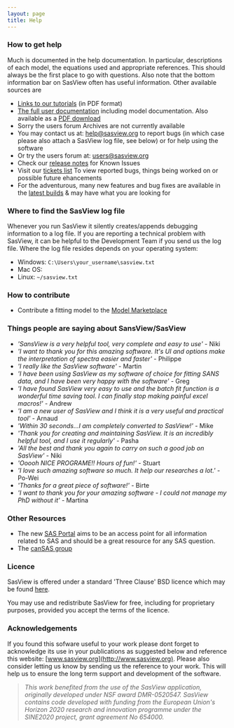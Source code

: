 ```yaml
---
layout: page
title: Help
---
```


### How to get help

Much is documented in the help documentation. In particular, descriptions of each model, the equations used and appropriate references. This should always be the first place to go with questions. Also note that the bottom information bar on SasView often has useful information. Other available sources are

*   [Links to our tutorials](/download/#tutorials) (in PDF format)
*   [The full user documentation](/docs/user/user.html) including model documentation. Also available as a [PDF download](/downloads/SasViewDocumentation.pdf)
*   Sorry the users forum Archives are not currently available
*   You may contact us at: [help@sasview.org](mailto:help@sasview.org) to report bugs (in which case please also attach a SasView log file, see below) or for help using the software
*   Or try the users forum at: [users@sasview.org](mailto:users@sasview.org)
*   Check our [release notes](http://www.sasview.org/docs/user/RELEASE.html) for Known Issues
*   Visit our [tickets list](http://trac.sasview.org/report/3/) To view reported bugs, things being worked on or possible future ehancements
*   For the adventurous, many new features and bug fixes are available in the [latest builds](https://jenkins.esss.dk/sasview/) & may have what you are looking for

### Where to find the SasView log file

Whenever you run SasView it silently creates/appends debugging information to a log file. If you are reporting a technical problem with SasView, it can be helpful to the Development Team if you send us the log file. Where the log file resides depends on your operating system:

*   Windows: `C:\Users\your_username\sasview.txt`
*   Mac OS:
*   Linux: `~/sasview.txt`

### How to contribute

*   Contribute a fitting model to the [Model Marketplace](http://marketplace.sasview.org)

### Things people are saying about SansView/SasView

*   _'SansView is a very helpful tool, very complete and easy to use'_ - Niki
*   _'I want to thank you for this amazing software. It's UI and options make the interpretation of spectra easier and faster'_ - Philippe
*   _'I really like the SasView software'_ - Martin
*   _'I have been using SasView as my software of choice for fitting SANS data, and I have been very happy with the software'_ - Greg
*   _'I have found SasView very easy to use and the batch fit function is a wonderful time saving tool. I can finally stop making painful excel macros!'_ - Andrew
*   _'I am a new user of SasView and I think it is a very useful and practical tool'_ - Arnaud
*   _'Within 30 seconds...I am completely converted to SasView!'_ - Mike
*   _'Thank you for creating and maintaining SasView. It is an incredibly helpful tool, and I use it regularly'_ - Pasha
*   _'All the best and thank you again to carry on such a good job on SasView'_ - Niki
*   _'Ooooh NICE PROGRAME!! Hours of fun!'_ - Stuart
*   _'I love such amazing software so much. It help our researches a lot.'_ - Po-Wei
*   _'Thanks for a great piece of software!'_ - Birte
*   _'I want to thank you for your amazing software - I could not manage my PhD without it'_ - Martina

### Other Resources

*   The new [SAS Portal](http://www.smallangle.org) aims to be an access point for all information related to SAS and should be a great resource for any SAS question.
*   The [canSAS group](http://www.cansas.org)

### Licence

SasView is offered under a standard 'Three Clause' BSD licence which may be found [here](https://github.com/SasView/sasview/blob/master/LICENSE.TXT).

You may use and redistribute SasView for free, including for proprietary purposes, provided you accept the terms of the licence.

### Acknowledgements

If you found this sofware useful to your work please dont forget to acknowledge its use in your publications as suggested below and reference this website: [www.sasview.org](http://www.sasview.org). Please also consider letting us know by sending us the reference to your work. This will help us to ensure the long term support and development of the software.

> _This work benefited from the use of the SasView application, originally developed under NSF award DMR-0520547. SasView contains code developed with funding from the European Union's Horizon 2020 research and innovation programme under the SINE2020 project, grant agreement No 654000._
